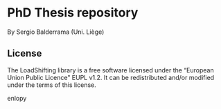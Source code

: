 # PhD Thesis repository 

By Sergio Balderrama (Uni. Liège)



## License
The LoadShifting library is a free software licensed under the “European Union Public Licence" EUPL v1.2. It 
can be redistributed and/or modified under the terms of this license.

enlopy